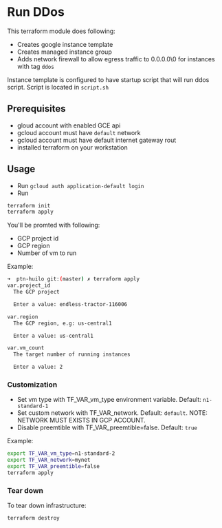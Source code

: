 # Run DDos
This terraform module does following:
- Creates google instance template
- Creates managed instance group
- Adds network firewall to allow egress traffic to 0.0.0.0\0 for instances with tag `ddos`

Instance template is configured to have startup script that will run ddos script. Script is located in `script.sh`

## Prerequisites
- gloud account with enabled GCE api
- gcloud account must have `default` network
- gcloud account must have default internet gateway rout
- installed terraform on your workstation

## Usage
- Run `gcloud auth application-default login`
- Run

```bash
terraform init
terraform apply
```

You'll be promted with following:
- GCP project id
- GCP region
- Number of vm to run

Example:
```bash
➜  ptn-huilo git:(master) ✗ terraform apply
var.project_id
  The GCP project

  Enter a value: endless-tractor-116006

var.region
  The GCP region, e.g: us-central1

  Enter a value: us-central1

var.vm_count
  The target number of running instances

  Enter a value: 2
```

### Customization

- Set vm type with TF_VAR_vm_type environment variable. Default: `n1-standard-1`
- Set custom network with TF_VAR_network. Default: `default`. NOTE: NETWORK MUST EXISTS IN GCP ACCOUNT.
- Disable preemtible with TF_VAR_preemtible=false. Default: `true`

Example:
```bash
export TF_VAR_vm_type=n1-standard-2
export TF_VAR_network=mynet
export TF_VAR_preemtible=false
terraform apply
```

### Tear down
To tear down infrastructure:
```bash
terraform destroy
```